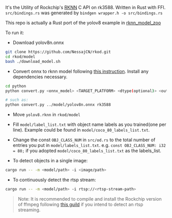 It's the Utility of Rockchip's [RKNN](https://github.com/airockchip/rknn-toolkit2) C API on rk3588.
Written in Rust with FFI.
`src/bindings.rs` was generated by 
`bindgen wrapper.h -o src/bindings.rs`

This repo is actually a Rust port of the yolov8 example in [rknn_model_zoo](https://github.com/airockchip/rknn_model_zoo/blob/main/examples/yolov8/cpp/main.cc)

To run it:

- Download yolov8n.onnx
```bash
git clone https://github.com/NessajCN/rkod.git
cd rkod/model
bash ./download_model.sh
```

- Convert onnx to rknn model following [this instruction](https://github.com/airockchip/rknn_model_zoo/blob/main/examples/yolov8/README.md#4-convert-to-rknn). Install any dependencies necessary.

```bash
cd python
python convert.py <onnx_model> <TARGET_PLATFORM> <dtype(optional)> <output_rknn_path(optional)>

# such as: 
python convert.py ../model/yolov8n.onnx rk3588
```
- Move `yolov8.rknn` in `rkod/model`

- Fill `model/label_list.txt` with object name labels as you trained(one per line). Example could be found in `model/coco_80_labels_list.txt`.

- Change the const `OBJ_CLASS_NUM` in `src/od.rs` to the total number of entries you put in `model/labels_list.txt`. e.g. `const OBJ_CLASS_NUM: i32 = 80;` if you adopted `model/coco_80_labels_list.txt` as the labels_list.

- To detect objects in a single image:
```bash
cargo run -- -m <model/path> -i <image/path>
```
- To continuously detect the rtsp stream:
```bash
cargo run -- -m <model/path> -i rtsp://<rtsp-stream-path>
```

> Note: It is recommended to compile and install the Rockchip version of ffmpeg following [this guild](https://github.com/nyanmisaka/ffmpeg-rockchip/wiki/Compilation) if you intend to detect an rtsp streaming.